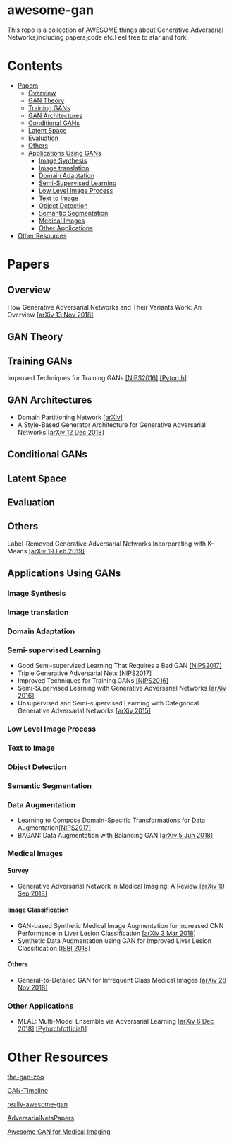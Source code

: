 # awesome-gan
This repo is a collection of AWESOME things about Generative Adversarial Networks,including papers,code etc.Feel free to star and fork.

# Contents
- [Papers](#papers)
  - [Overview](#overview)
  - [GAN Theory](#gan-theory)
  - [Training GANs](#training-gans)
  - [GAN Architectures](#gan-architectures)
  - [Conditional GANs](#conditions=gans)
  - [Latent Space](#latent-space)
  - [Evaluation](#evaluation)
  - [Others](#others)
  - [Applications Using GANs](#applications-using-gans)
    - [Image Synthesis](#image-synthesis)
    - [Image translation](#image-translation)
    - [Domain Adaptation](#domain-adaptation)
    - [Semi-Supervised Learning](#semi-supervised-learning)
    - [Low Level Image Process](#low-level-image-process)
    - [Text to Image](#text-to-image)
    - [Object Detection](#object-detection)
    - [Semantic Segmentation](#semantic-segmentation)
    - [Medical Images](#medical-images)
    - [Other Applications](#other-applications)
- [Other Resources](#other-resources)

# Papers
## Overview
How Generative Adversarial Networks and Their Variants Work: An Overview [[arXiv 13 Nov 2018]](https://arxiv.org/abs/1711.05914v9)
## GAN Theory

## Training GANs
Improved Techniques for Training GANs [[NIPS2016]](https://papers.nips.cc/paper/6125-improved-techniques-for-training-gans) [[Pytorch]](https://github.com/Sleepychord/ImprovedGAN-pytorch)

## GAN Architectures
- Domain Partitioning Network [[arXiv]](https://arxiv.org/abs/1902.08134v1)
- A Style-Based Generator Architecture for Generative Adversarial Networks [[arXiv 12 Dec 2018]](https://arxiv.org/abs/1812.04948v1)
## Conditional GANs

## Latent Space

## Evaluation

## Others
Label-Removed Generative Adversarial Networks Incorporating with K-Means [[arXiv 19 Feb 2019]](https://arxiv.org/abs/1902.06938v1)

## Applications Using GANs
### Image Synthesis

### Image translation

### Domain Adaptation

### Semi-supervised Learning

- Good Semi-supervised Learning That Requires a Bad GAN [[NIPS2017]](http://papers.nips.cc/paper/7229-good-semi-supervised-learning-that-requires-a-bad-gan)
- Triple Generative Adversarial Nets [[NIPS2017]](https://papers.nips.cc/paper/6997-triple-generative-adversarial-nets)
- Improved Techniques for Training GANs [[NIPS2016]](https://papers.nips.cc/paper/6125-improved-techniques-for-training-gans)
- Semi-Supervised Learning with Generative Adversarial Networks [[arXiv 2016]](https://arxiv.org/abs/1606.01583)
- Unsupervised and Semi-supervised Learning with Categorical Generative Adversarial Networks [[arXiv 2015]](https://arxiv.org/abs/1511.06390) 

### Low Level Image Process

### Text to Image

### Object Detection

### Semantic Segmentation

### Data Augmentation
- Learning to Compose Domain-Specific Transformations for Data Augmentation[[NIPS2017]](https://papers.nips.cc/paper/6916-learning-to-compose-domain-specific-transformations-for-data-augmentation.pdf)
- BAGAN: Data Augmentation with Balancing GAN [[arXiv 5 Jun 2018]](https://arxiv.org/abs/1803.09655v2)

### Medical Images
#### Survey
- Generative Adversarial Network in Medical Imaging: A Review [[arXiv 19 Sep 2018]](https://arxiv.org/abs/1809.07294v1)

#### Image Classification
- GAN-based Synthetic Medical Image Augmentation for increased CNN Performance in Liver Lesion Classification [[arXiv 3 Mar 2018]](https://arxiv.org/abs/1803.01229)
- Synthetic Data Augmentation using GAN for Improved Liver Lesion Classification [[ISBI 2018]](https://arxiv.org/abs/1801.02385v1)

#### Others
- General-to-Detailed GAN for Infrequent Class Medical Images [[arXiv 28 Nov 2018]](https://arxiv.org/abs/1812.01690)

### Other Applications
- MEAL: Multi-Model Ensemble via Adversarial Learning [[arXiv 6 Dec 2018]](https://arxiv.org/abs/1812.02425) [[Pytorch(official)]](https://github.com/AaronHeee/MEAL)

# Other Resources
[the-gan-zoo](https://github.com/hindupuravinash/the-gan-zoo)

[GAN-Timeline](https://github.com/dongb5/GAN-Timeline)

[really-awesome-gan](https://github.com/nightrome/really-awesome-gan)

[AdversarialNetsPapers](https://github.com/zhangqianhui/AdversarialNetsPapers)

[Awesome GAN for Medical Imaging](https://github.com/xinario/awesome-gan-for-medical-imaging)

